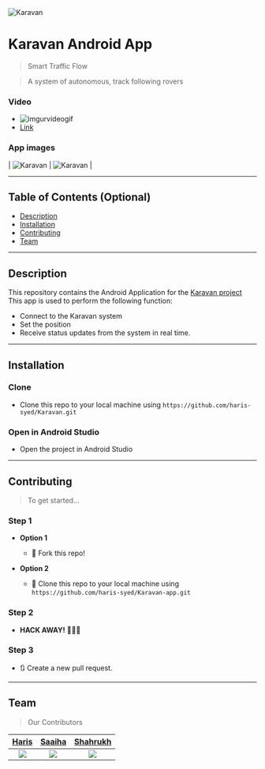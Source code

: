 <img src="https://i.imgur.com/ecSTFupm.png" title="KAravan" alt="Karavan">

<!-- [![FVCproductions](https://avatars1.githubusercontent.com/u/4284691?v=3&s=200)](http://fvcproductions.com) -->

# Karavan Android App

> Smart Traffic Flow

> A system of autonomous, track following rovers

### Video
- ![imgurvideogif](https://i.imgur.com/7wVigpvh.gif)
- <a href="https://i.imgur.com/7wVigpvh.gif">Link</a>

### App images
| <img src="https://i.imgur.com/JzD3sCzm.jpg" title="Karavan" alt="Karavan"> | <img src="https://i.imgur.com/vOpQ3Y9m.jpg" title="Karavan" alt="Karavan"> |

---

## Table of Contents (Optional)
- [Description](#description)
- [Installation](#installation)
- [Contributing](#contributing)
- [Team](#team)


---
## Description
This repository contains the Android Application for the <a href="https://github.com/haris-syed/Karavan">Karavan project</a>
This app is used to perform the following function:
- Connect to the Karavan system
- Set the position
- Receive status updates from the system in real time.
---

## Installation

### Clone

- Clone this repo to your local machine using `https://github.com/haris-syed/Karavan.git`

### Open in Android Studio

- Open the project in Android Studio
---

## Contributing

> To get started...

### Step 1

- **Option 1**
    - 🍴 Fork this repo!

- **Option 2**
    - 👯 Clone this repo to your local machine using `https://github.com/haris-syed/Karavan-app.git`

### Step 2

- **HACK AWAY!** 🔨🔨🔨

### Step 3

- 🔃 Create a new pull request.

---

## Team

> Our Contributors

| <a href="https://github.com/haris-syed" target="_blank">**Haris**</a> | <a href="https://github.com/saaiha" target="_blank">**Saaiha**</a> | <a href="https://github.com/Shahrukhx04" target="_blank">**Shahrukh**</a> |
| :---: |:---:| :---:|
| [![](https://avatars1.githubusercontent.com/u/40659720?v=3&s=200)](https://github.com/haris-syed)    | [![](https://avatars1.githubusercontent.com/u/55662499?v=3&s=200)](https://github.com/saaiha) | [![](https://avatars3.githubusercontent.com/u/23401460?v=3&s=200)](https://github.com/Shahrukhx04)  |

